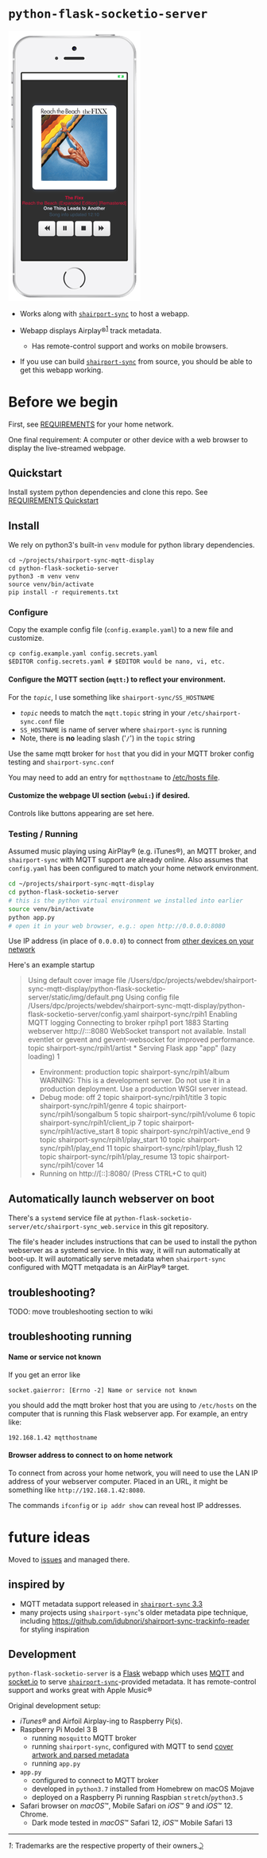 `python-flask-socketio-server`
==============================

![Safari screencap - Dark mode on iPhone SE](screenshot1.png "Dark mode on iPhone SE")

-	Works along with [`shairport-sync`](https://github.com/mikebrady/shairport-sync) to host a webapp.

-	Webapp displays Airplay®<sup id="a1">[1](#f1)</sup> track metadata.

	-	Has remote-control support and works on mobile browsers.

-	If you use can build [`shairport-sync`](https://github.com/mikebrady/shairport-sync) from source, you should be able to get this webapp working.

Before we begin
===============

First, see [REQUIREMENTS](../REQUIREMENTS.md) for your home network.

One final requirement: A computer or other device with a web browser to display the live-streamed webpage.

Quickstart
----------

Install system python dependencies and clone this repo. See [REQUIREMENTS Quickstart](../REQUIREMENTS.md#quickstart)

Install
-------

We rely on python3's built-in `venv` module for python library dependencies.

```shell
cd ~/projects/shairport-sync-mqtt-display
cd python-flask-socketio-server
python3 -m venv venv
source venv/bin/activate
pip install -r requirements.txt
```

### Configure

Copy the example config file (`config.example.yaml`) to a new file and customize.

```shell
cp config.example.yaml config.secrets.yaml
$EDITOR config.secrets.yaml # $EDITOR would be nano, vi, etc.
```

#### Configure the MQTT section (`mqtt:`) to reflect your environment.

For the *`topic`*, I use something like `shairport-sync/SS_HOSTNAME`

-	*`topic`* needs to match the `mqtt.topic` string in your `/etc/shairport-sync.conf` file
-	`SS_HOSTNAME` is name of server where `shairport-sync` is running
-	Note, there is **no** leading slash ('`/`') in the `topic` string

Use the same mqtt broker for `host` that you did in your MQTT broker config testing and `shairport-sync.conf`

You may need to add an entry for `mqtthostname` to  [/etc/hosts file](#name-or-service-not-known).

#### Customize the webpage UI section (`webui:`) if desired.

Controls like buttons appearing are set here.

### Testing / Running

Assumed music playing using AirPlay® (e.g. iTunes®), an MQTT broker, and `shairport-sync` with MQTT support are already online. Also assumes that `config.yaml` has been configured to match your home network environment.

```bash
cd ~/projects/shairport-sync-mqtt-display
cd python-flask-socketio-server
# this is the python virtual environment we installed into earlier
source venv/bin/activate
python app.py
# open it in your web browser, e.g.: open http://0.0.0.0:8080
```

Use IP address (in place of `0.0.0.0`) to connect from [other devices on your network](#browser-address-to-connect-to-on-home-network)

Here's an example startup

 > Using default cover image file /Users/dpc/projects/webdev/shairport-sync-mqtt-display/python-flask-socketio-server/static/img/default.png
 > Using config file /Users/dpc/projects/webdev/shairport-sync-mqtt-display/python-flask-socketio-server/config.yaml
 > shairport-sync/rpih1
 > Enabling MQTT logging
 > Connecting to broker rpihp1 port 1883
 > Starting webserver
 >    http://:::8080
 > WebSocket transport not available. Install eventlet or gevent and gevent-websocket for improved performance.
 > topic shairport-sync/rpih1/artist  * Serving Flask app "app" (lazy loading)
 > 1
 >  * Environment: production
 > topic shairport-sync/rpih1/album    WARNING: This is a development server. Do not use it in a production deployment.
 >    Use a production WSGI server instead.
 >  * Debug mode: off
 > 2
 > topic shairport-sync/rpih1/title 3
 > topic shairport-sync/rpih1/genre 4
 > topic shairport-sync/rpih1/songalbum 5
 > topic shairport-sync/rpih1/volume 6
 > topic shairport-sync/rpih1/client_ip 7
 > topic shairport-sync/rpih1/active_start 8
 > topic shairport-sync/rpih1/active_end 9
 > topic shairport-sync/rpih1/play_start 10
 > topic shairport-sync/rpih1/play_end 11
 > topic shairport-sync/rpih1/play_flush 12
 > topic shairport-sync/rpih1/play_resume 13
 > topic shairport-sync/rpih1/cover 14
 >  * Running on http://[::]:8080/ (Press CTRL+C to quit)

Automatically launch webserver on boot
--------------------------------------

There's a `systemd` service file at `python-flask-socketio-server/etc/shairport-sync_web.service` in this git repository.

The file's header includes instructions that can be used to install the python webserver as a systemd service. In this way, it will run automatically at boot-up. It will automatically serve metadata when `shairport-sync` configured with MQTT metqadata is an AirPlay® target.

troubleshooting?
----------------

TODO: move troubleshooting section to wiki

troubleshooting running
-----------------------

#### Name or service not known

If you get an error like

```
socket.gaierror: [Errno -2] Name or service not known
```

you should add the mqtt broker host that you are using to `/etc/hosts` on the computer that is running this Flask webserver app. For example, an entry like:

```
192.168.1.42 mqtthostname
```

#### Browser address to connect to on home network

To connect from across your home network, you will need to use the LAN IP address of your webserver computer. Placed in an URL, it might be something like `http://192.168.1.42:8080`.

The commands `ifconfig` or `ip addr show` can reveal host IP addresses.

future ideas
============

Moved to [issues](https://github.com/idcrook/shairport-sync-mqtt-display/issues) and managed there.

inspired by
-----------

-	MQTT metadata support released in [`shairport-sync` 3.3](https://github.com/mikebrady/shairport-sync/releases/tag/3.3)
-	many projects using `shairport-sync`'s older metadata pipe technique, including https://github.com/idubnori/shairport-sync-trackinfo-reader for styling inspiration

Development
-----------

`python-flask-socketio-server` is a [Flask](http://flask.pocoo.org) webapp which uses [MQTT](https://www.eclipse.org/paho/clients/python/) and [socket.io](https://github.com/miguelgrinberg/Flask-SocketIO) to serve [`shairport-sync`](https://github.com/mikebrady/shairport-sync)-provided metadata. It has remote-control support and works great with Apple Music®

Original development setup:

-	*iTunes®* and Airfoil Airplay-ing to Raspberry Pi(s).
-	Raspberry Pi Model 3 B
	-	running `mosquitto` MQTT broker
	-	running `shairport-sync`, configured with MQTT to send [cover artwork and parsed metadata](https://github.com/idcrook/shairport-sync-mqtt-display/wiki/Build-shairport-sync-with-MQTT-support#salient-pieces-of-a-working-config-file)
	-	running `app.py`
-	`app.py`
	-	configured to connect to MQTT broker
	-	developed in `python3.7` installed from Homebrew on macOS Mojave
	-	deployed on a Raspberry Pi running Raspbian `stretch`/`python3.5`
-	Safari browser on *macOS*™, Mobile Safari on *iOS*™ 9 and *iOS*™ 12. Chrome.
	-	Dark mode tested in *macOS*™ Safari 12, *iOS*™ Mobile Safari 13

---

<i id="f1">1</i>: Trademarks are the respective property of their owners.[⤸](#a1)
